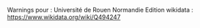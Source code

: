 Warnings pour : Université de Rouen Normandie 
Edition wikidata : https://www.wikidata.org/wiki/Q494247 

